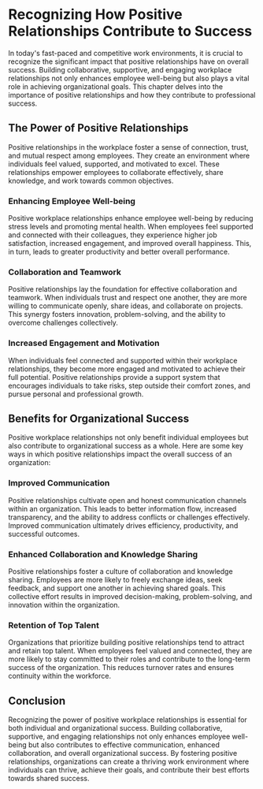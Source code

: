 Recognizing How Positive Relationships Contribute to Success
=====================================================================



In today's fast-paced and competitive work environments, it is crucial to recognize the significant impact that positive relationships have on overall success. Building collaborative, supportive, and engaging workplace relationships not only enhances employee well-being but also plays a vital role in achieving organizational goals. This chapter delves into the importance of positive relationships and how they contribute to professional success.

The Power of Positive Relationships
-----------------------------------

Positive relationships in the workplace foster a sense of connection, trust, and mutual respect among employees. They create an environment where individuals feel valued, supported, and motivated to excel. These relationships empower employees to collaborate effectively, share knowledge, and work towards common objectives.

### Enhancing Employee Well-being

Positive workplace relationships enhance employee well-being by reducing stress levels and promoting mental health. When employees feel supported and connected with their colleagues, they experience higher job satisfaction, increased engagement, and improved overall happiness. This, in turn, leads to greater productivity and better overall performance.

### Collaboration and Teamwork

Positive relationships lay the foundation for effective collaboration and teamwork. When individuals trust and respect one another, they are more willing to communicate openly, share ideas, and collaborate on projects. This synergy fosters innovation, problem-solving, and the ability to overcome challenges collectively.

### Increased Engagement and Motivation

When individuals feel connected and supported within their workplace relationships, they become more engaged and motivated to achieve their full potential. Positive relationships provide a support system that encourages individuals to take risks, step outside their comfort zones, and pursue personal and professional growth.

Benefits for Organizational Success
-----------------------------------

Positive workplace relationships not only benefit individual employees but also contribute to organizational success as a whole. Here are some key ways in which positive relationships impact the overall success of an organization:

### Improved Communication

Positive relationships cultivate open and honest communication channels within an organization. This leads to better information flow, increased transparency, and the ability to address conflicts or challenges effectively. Improved communication ultimately drives efficiency, productivity, and successful outcomes.

### Enhanced Collaboration and Knowledge Sharing

Positive relationships foster a culture of collaboration and knowledge sharing. Employees are more likely to freely exchange ideas, seek feedback, and support one another in achieving shared goals. This collective effort results in improved decision-making, problem-solving, and innovation within the organization.

### Retention of Top Talent

Organizations that prioritize building positive relationships tend to attract and retain top talent. When employees feel valued and connected, they are more likely to stay committed to their roles and contribute to the long-term success of the organization. This reduces turnover rates and ensures continuity within the workforce.

Conclusion
----------

Recognizing the power of positive workplace relationships is essential for both individual and organizational success. Building collaborative, supportive, and engaging relationships not only enhances employee well-being but also contributes to effective communication, enhanced collaboration, and overall organizational success. By fostering positive relationships, organizations can create a thriving work environment where individuals can thrive, achieve their goals, and contribute their best efforts towards shared success.
